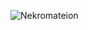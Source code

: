 ![Nekromateion](https://cdn.discordapp.com/attachments/567734848689537026/846488556460572672/Nekromateion.gif)
<img alt="" src="https://komarev.com/ghpvc/?username=Nekromateion&style=flat-square">
